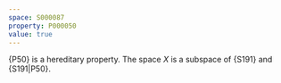 ```yaml
---
space: S000087
property: P000050
value: true
---
```


{P50} is a hereditary property. The space $X$ is a subspace of {S191} and {S191|P50}.
